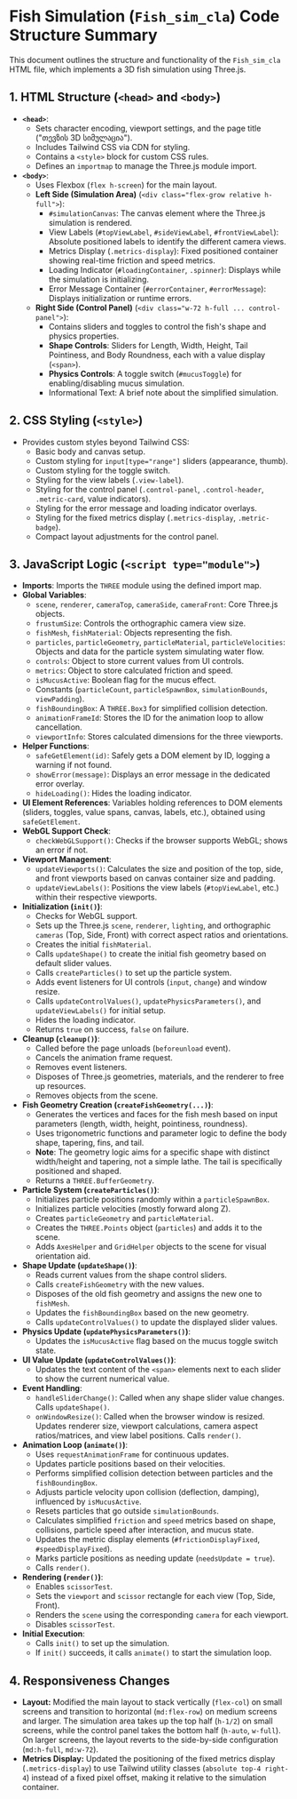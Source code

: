 # Fish Simulation (`Fish_sim_cla`) Code Structure Summary

This document outlines the structure and functionality of the `Fish_sim_cla` HTML file, which implements a 3D fish simulation using Three.js.

## 1. HTML Structure (`<head>` and `<body>`)

*   **`<head>`**:
    *   Sets character encoding, viewport settings, and the page title ("თევზის 3D სიმულაცია").
    *   Includes Tailwind CSS via CDN for styling.
    *   Contains a `<style>` block for custom CSS rules.
    *   Defines an `importmap` to manage the Three.js module import.
*   **`<body>`**:
    *   Uses Flexbox (`flex h-screen`) for the main layout.
    *   **Left Side (Simulation Area)** (`<div class="flex-grow relative h-full">`):
        *   `#simulationCanvas`: The canvas element where the Three.js simulation is rendered.
        *   View Labels (`#topViewLabel`, `#sideViewLabel`, `#frontViewLabel`): Absolute positioned labels to identify the different camera views.
        *   Metrics Display (`.metrics-display`): Fixed positioned container showing real-time friction and speed metrics.
        *   Loading Indicator (`#loadingContainer`, `.spinner`): Displays while the simulation is initializing.
        *   Error Message Container (`#errorContainer`, `#errorMessage`): Displays initialization or runtime errors.
    *   **Right Side (Control Panel)** (`<div class="w-72 h-full ... control-panel">`):
        *   Contains sliders and toggles to control the fish's shape and physics properties.
        *   **Shape Controls**: Sliders for Length, Width, Height, Tail Pointiness, and Body Roundness, each with a value display (`<span>`).
        *   **Physics Controls**: A toggle switch (`#mucusToggle`) for enabling/disabling mucus simulation.
        *   Informational Text: A brief note about the simplified simulation.

## 2. CSS Styling (`<style>`)

*   Provides custom styles beyond Tailwind CSS:
    *   Basic body and canvas setup.
    *   Custom styling for `input[type="range"]` sliders (appearance, thumb).
    *   Custom styling for the toggle switch.
    *   Styling for the view labels (`.view-label`).
    *   Styling for the control panel (`.control-panel`, `.control-header`, `.metric-card`, value indicators).
    *   Styling for the error message and loading indicator overlays.
    *   Styling for the fixed metrics display (`.metrics-display`, `.metric-badge`).
    *   Compact layout adjustments for the control panel.

## 3. JavaScript Logic (`<script type="module">`)

*   **Imports**: Imports the `THREE` module using the defined import map.
*   **Global Variables**:
    *   `scene`, `renderer`, `cameraTop`, `cameraSide`, `cameraFront`: Core Three.js objects.
    *   `frustumSize`: Controls the orthographic camera view size.
    *   `fishMesh`, `fishMaterial`: Objects representing the fish.
    *   `particles`, `particleGeometry`, `particleMaterial`, `particleVelocities`: Objects and data for the particle system simulating water flow.
    *   `controls`: Object to store current values from UI controls.
    *   `metrics`: Object to store calculated friction and speed.
    *   `isMucusActive`: Boolean flag for the mucus effect.
    *   Constants (`particleCount`, `particleSpawnBox`, `simulationBounds`, `viewPadding`).
    *   `fishBoundingBox`: A `THREE.Box3` for simplified collision detection.
    *   `animationFrameId`: Stores the ID for the animation loop to allow cancellation.
    *   `viewportInfo`: Stores calculated dimensions for the three viewports.
*   **Helper Functions**:
    *   `safeGetElement(id)`: Safely gets a DOM element by ID, logging a warning if not found.
    *   `showError(message)`: Displays an error message in the dedicated error overlay.
    *   `hideLoading()`: Hides the loading indicator.
*   **UI Element References**: Variables holding references to DOM elements (sliders, toggles, value spans, canvas, labels, etc.), obtained using `safeGetElement`.
*   **WebGL Support Check**:
    *   `checkWebGLSupport()`: Checks if the browser supports WebGL; shows an error if not.
*   **Viewport Management**:
    *   `updateViewports()`: Calculates the size and position of the top, side, and front viewports based on canvas container size and padding.
    *   `updateViewLabels()`: Positions the view labels (`#topViewLabel`, etc.) within their respective viewports.
*   **Initialization (`init()`)**:
    *   Checks for WebGL support.
    *   Sets up the Three.js `scene`, `renderer`, `lighting`, and orthographic `cameras` (Top, Side, Front) with correct aspect ratios and orientations.
    *   Creates the initial `fishMaterial`.
    *   Calls `updateShape()` to create the initial fish geometry based on default slider values.
    *   Calls `createParticles()` to set up the particle system.
    *   Adds event listeners for UI controls (`input`, `change`) and window resize.
    *   Calls `updateControlValues()`, `updatePhysicsParameters()`, and `updateViewLabels()` for initial setup.
    *   Hides the loading indicator.
    *   Returns `true` on success, `false` on failure.
*   **Cleanup (`cleanup()`)**:
    *   Called before the page unloads (`beforeunload` event).
    *   Cancels the animation frame request.
    *   Removes event listeners.
    *   Disposes of Three.js geometries, materials, and the renderer to free up resources.
    *   Removes objects from the scene.
*   **Fish Geometry Creation (`createFishGeometry(...)`)**:
    *   Generates the vertices and faces for the fish mesh based on input parameters (length, width, height, pointiness, roundness).
    *   Uses trigonometric functions and parameter logic to define the body shape, tapering, fins, and tail.
    *   **Note**: The geometry logic aims for a specific shape with distinct width/height and tapering, not a simple lathe. The tail is specifically positioned and shaped.
    *   Returns a `THREE.BufferGeometry`.
*   **Particle System (`createParticles()`)**:
    *   Initializes particle positions randomly within a `particleSpawnBox`.
    *   Initializes particle velocities (mostly forward along Z).
    *   Creates `particleGeometry` and `particleMaterial`.
    *   Creates the `THREE.Points` object (`particles`) and adds it to the scene.
    *   Adds `AxesHelper` and `GridHelper` objects to the scene for visual orientation aid.
*   **Shape Update (`updateShape()`)**:
    *   Reads current values from the shape control sliders.
    *   Calls `createFishGeometry` with the new values.
    *   Disposes of the old fish geometry and assigns the new one to `fishMesh`.
    *   Updates the `fishBoundingBox` based on the new geometry.
    *   Calls `updateControlValues()` to update the displayed slider values.
*   **Physics Update (`updatePhysicsParameters()`)**:
    *   Updates the `isMucusActive` flag based on the mucus toggle switch state.
*   **UI Value Update (`updateControlValues()`)**:
    *   Updates the text content of the `<span>` elements next to each slider to show the current numerical value.
*   **Event Handling**:
    *   `handleSliderChange()`: Called when any shape slider value changes. Calls `updateShape()`.
    *   `onWindowResize()`: Called when the browser window is resized. Updates renderer size, viewport calculations, camera aspect ratios/matrices, and view label positions. Calls `render()`.
*   **Animation Loop (`animate()`)**:
    *   Uses `requestAnimationFrame` for continuous updates.
    *   Updates particle positions based on their velocities.
    *   Performs simplified collision detection between particles and the `fishBoundingBox`.
    *   Adjusts particle velocity upon collision (deflection, damping), influenced by `isMucusActive`.
    *   Resets particles that go outside `simulationBounds`.
    *   Calculates simplified `friction` and `speed` metrics based on shape, collisions, particle speed after interaction, and mucus state.
    *   Updates the metric display elements (`#frictionDisplayFixed`, `#speedDisplayFixed`).
    *   Marks particle positions as needing update (`needsUpdate = true`).
    *   Calls `render()`.
*   **Rendering (`render()`)**:
    *   Enables `scissorTest`.
    *   Sets the `viewport` and `scissor` rectangle for each view (Top, Side, Front).
    *   Renders the `scene` using the corresponding `camera` for each viewport.
    *   Disables `scissorTest`.
*   **Initial Execution**:
    *   Calls `init()` to set up the simulation.
    *   If `init()` succeeds, it calls `animate()` to start the simulation loop.

## 4. Responsiveness Changes

*   **Layout:** Modified the main layout to stack vertically (`flex-col`) on small screens and transition to horizontal (`md:flex-row`) on medium screens and larger. The simulation area takes up the top half (`h-1/2`) on small screens, while the control panel takes the bottom half (`h-auto`, `w-full`). On larger screens, the layout reverts to the side-by-side configuration (`md:h-full`, `md:w-72`).
*   **Metrics Display:** Updated the positioning of the fixed metrics display (`.metrics-display`) to use Tailwind utility classes (`absolute top-4 right-4`) instead of a fixed pixel offset, making it relative to the simulation container. 